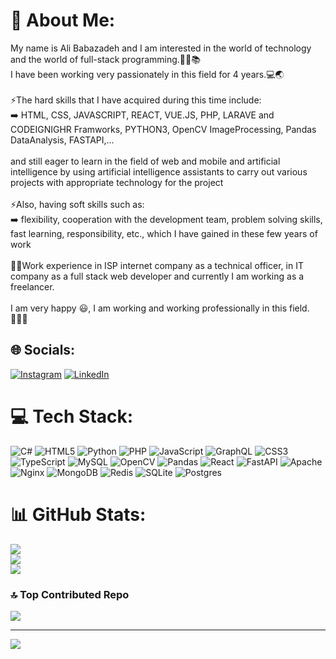 # 💫 About Me:
My name is Ali Babazadeh and I am interested in the world of technology and the world of full-stack programming.👨‍💻📚<br> I have been working very passionately in this field for 4 years.💻🌏<br><br>⚡️The hard skills that I have acquired during this time include: <br>   ➡️ HTML, CSS, JAVASCRIPT, REACT, VUE.JS, PHP, LARAVE and CODEIGNIGHR Framworks, PYTHON3, OpenCV ImageProcessing, Pandas DataAnalysis, FASTAPI,...<br><br>and still eager to learn in the field of web and mobile and artificial intelligence by using artificial intelligence assistants to carry out various projects with appropriate technology for the project<br><br>⚡️Also, having soft skills such as: <br>    ➡️ flexibility, cooperation with the development team, problem solving skills, fast learning, responsibility, etc., which I have gained in these few years of work<br><br>🧑‍🔧Work experience in ISP internet company as a technical officer, in IT company as a full stack web developer and currently I am working as a freelancer.<br><br>I am very happy 😃, I am working and working professionally in this field. 🙋‍♂️✅


## 🌐 Socials:
[![Instagram](https://img.shields.io/badge/Instagram-%23E4405F.svg?logo=Instagram&logoColor=white)](https://instagram.com/bz4dev.co) [![LinkedIn](https://img.shields.io/badge/LinkedIn-%230077B5.svg?logo=linkedin&logoColor=white)](https://linkedin.com/in/bz4devco) 

# 💻 Tech Stack:
![C#](https://img.shields.io/badge/c%23-%23239120.svg?style=for-the-badge&logo=csharp&logoColor=white) ![HTML5](https://img.shields.io/badge/html5-%23E34F26.svg?style=for-the-badge&logo=html5&logoColor=white) ![Python](https://img.shields.io/badge/python-3670A0?style=for-the-badge&logo=python&logoColor=ffdd54) ![PHP](https://img.shields.io/badge/php-%23777BB4.svg?style=for-the-badge&logo=php&logoColor=white) ![JavaScript](https://img.shields.io/badge/javascript-%23323330.svg?style=for-the-badge&logo=javascript&logoColor=%23F7DF1E) ![GraphQL](https://img.shields.io/badge/-GraphQL-E10098?style=for-the-badge&logo=graphql&logoColor=white) ![CSS3](https://img.shields.io/badge/css3-%231572B6.svg?style=for-the-badge&logo=css3&logoColor=white) ![TypeScript](https://img.shields.io/badge/typescript-%23007ACC.svg?style=for-the-badge&logo=typescript&logoColor=white) ![MySQL](https://img.shields.io/badge/mysql-4479A1.svg?style=for-the-badge&logo=mysql&logoColor=white) ![OpenCV](https://img.shields.io/badge/opencv-%23white.svg?style=for-the-badge&logo=opencv&logoColor=white) ![Pandas](https://img.shields.io/badge/pandas-%23150458.svg?style=for-the-badge&logo=pandas&logoColor=white) ![React](https://img.shields.io/badge/react-%2320232a.svg?style=for-the-badge&logo=react&logoColor=%2361DAFB) ![FastAPI](https://img.shields.io/badge/FastAPI-005571?style=for-the-badge&logo=fastapi) ![Apache](https://img.shields.io/badge/apache-%23D42029.svg?style=for-the-badge&logo=apache&logoColor=white) ![Nginx](https://img.shields.io/badge/nginx-%23009639.svg?style=for-the-badge&logo=nginx&logoColor=white) ![MongoDB](https://img.shields.io/badge/MongoDB-%234ea94b.svg?style=for-the-badge&logo=mongodb&logoColor=white) ![Redis](https://img.shields.io/badge/redis-%23DD0031.svg?style=for-the-badge&logo=redis&logoColor=white) ![SQLite](https://img.shields.io/badge/sqlite-%2307405e.svg?style=for-the-badge&logo=sqlite&logoColor=white) ![Postgres](https://img.shields.io/badge/postgres-%23316192.svg?style=for-the-badge&logo=postgresql&logoColor=white)
# 📊 GitHub Stats:
![](https://github-readme-stats.vercel.app/api?username=bz4devco&theme=dark&hide_border=false&include_all_commits=false&count_private=false)<br/>
![](https://github-readme-streak-stats.herokuapp.com/?user=bz4devco&theme=dark&hide_border=false)<br/>
![](https://github-readme-stats.vercel.app/api/top-langs/?username=bz4devco&theme=dark&hide_border=false&include_all_commits=false&count_private=false&layout=compact)

### 🔝 Top Contributed Repo
![](https://github-contributor-stats.vercel.app/api?username=bz4devco&limit=5&theme=dark&combine_all_yearly_contributions=true)

---
[![](https://visitcount.itsvg.in/api?id=bz4devco&icon=0&color=0)](https://visitcount.itsvg.in)

<!-- Proudly created with GPRM ( https://gprm.itsvg.in ) -->
